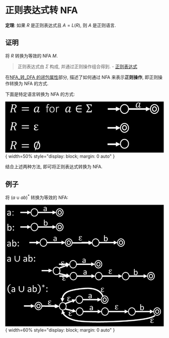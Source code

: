 # 正则表达式转 NFA

**定理**: 如果 $R$ 是正则表达式且 $A = L(R)$, 则 $A$ 是正则语言.

## 证明

将 $R$ 转换为等效的 NFA $M$.

> 正则表达式由 $\Sigma$ 构成, 并通过正则操作组合得到. - [正则表达式](正则表达式.md)

在[NFA_转_DFA 的闭包属性](NFA_转_DFA.md#闭包属性)部分, 描述了如何通过 NFA 来表示**正则操作**, 即正则操作转换为 NFA 的方式.

下面是特定语言转换为 NFA 的方式:

![](assets/sigma_nfa.webp){ width=50% style="display: block; margin: 0 auto" }  

结合上述两种方法, 即可将正则表达式转换为 NFA.

## 例子

将 $(a \cup ab)^*$ 转换为等效的 NFA:

![](assets/regex_to_nfa.webp){ width=60% style="display: block; margin: 0 auto" }  
